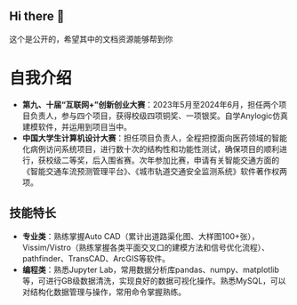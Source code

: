 ## Hi there 👋

<!--
**huruomu/huruomu** is a ✨ _special_ ✨ repository because its `README.md` (this file) appears on your GitHub profile.

Here are some ideas to get you started:

- 🔭 I’m currently working on ...
- 🌱 I’m currently learning ...
- 👯 I’m looking to collaborate on ...
- 🤔 I’m looking for help with ...
- 💬 Ask me about ...
- 📫 How to reach me: ...
- 😄 Pronouns: ...
- ⚡ Fun fact: ...
-->这个是公开的，希望其中的文档资源能够帮到你
# 自我介绍
- **第九、十届“互联网+”创新创业大赛**：2023年5月至2024年6月，担任两个项目负责人，参与四个项目，获得校级四项铜奖、一项银奖。自学Anylogic仿真建模软件，并运用到项目当中。
- **中国大学生计算机设计大赛**：担任项目负责人，全程把控面向医药领域的智能化病例访问系统项目，进行数十次的结构性和功能性测试，确保项目的顺利进行，获校级二等奖，后入围省赛。次年参加比赛，申请有关智能交通方面的《智能交通车流预测管理平台》、《城市轨道交通安全监测系统》软件著作权两项。
## 技能特长
- **专业类**：熟练掌握Auto CAD（累计出道路渠化图、大样图100+张），Vissim/Vistro（熟练掌握各类平面交叉口的建模方法和信号优化流程）、pathfinder、TransCAD、ArcGIS等软件。
- **编程类**：熟悉Jupyter Lab，常用数据分析库pandas、numpy、matplotlib等，可进行GB级数据清洗，实现良好的数据可视化操作。熟悉MySQL，可以对结构化数据管理与操作，常用命令掌握熟练。
